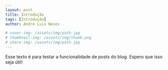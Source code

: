 ```yaml
---
layout: post
title: Introdução
tags: [Introdução]
author: André Luis Neves

# cover-img: /assets/img/path.jpg
# thumbnail-img: /assets/img/thumb.png
# share-img: /assets/img/path.jpg
---
```


Esse texto é para testar a funcionalidade de posts do blog.
Espero que isso seja útil!